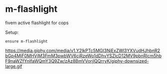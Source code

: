# m-flashlight
fivem active flashlight for cops

Setup:

```
ensure m-flashlight
```

https://media.giphy.com/media/v1.Y2lkPTc5MGI3NjExZWl3YXVudHJhbnR2bGp4MjF0MHVjM3FmM3pwbWV6cjRzeWo1dDhvYSZlcD12MV9pbnRlcm5hbF9naWZfYnlfaWQmY3Q9Zw/zAz8BmVVorjlQQrryK/giphy-downsized-large.gif
